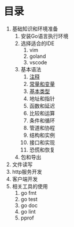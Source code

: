 目录
====

1. 基础知识和环境准备
    1. 安装Go语言执行环境
    1. 选择适合的IDE
        1. vim
        1. goland
        1. vscode
    1. 基本语法
        1. [注释](grammar-commentary.md)
        1. [常量和变量](grammar-const-var.md)
        1. [基本类型](grammar-type.md)
        1. 地址和指针
        1. 函数和延迟
        1. 比较和运算
        1. 条件和循环
        1. 管道和协程
        1. 结构和实例
        1. 接口和实现
        1. 恐慌和恢复
    1. 包和导出
1. 文件读写
1. http服务开发
1. 客户端开发
1. 相关工具的使用
    1. go fmt
    1. go test
    1. go doc
    1. go lint
    1. pprof

